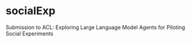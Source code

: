 # socialExp
Submission to ACL: Exploring Large Language Model Agents for Piloting Social Experiments

